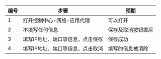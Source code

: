 | 编号 | 步骤                                          | 预期                 |
| ---- | --------------------------------------------- | ------------------- |
| 1 | 打开控制中心-网络-应用代理 |可以打开 |
| 2 | 不填写任何信息  | 保存及取消按钮置灰|
| 3 | 填写IP地址、端口等信息，点击保存              | 保存成功|
| 4 | 填写IP地址、端口等信息，点击取消      | 填写的信息被清除 |
